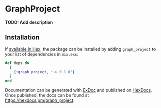 # GraphProject

**TODO: Add description**

## Installation

If [available in Hex](https://hex.pm/docs/publish), the package can be installed
by adding `graph_project` to your list of dependencies in `mix.exs`:

```elixir
def deps do
  [
    {:graph_project, "~> 0.1.0"}
  ]
end
```

Documentation can be generated with [ExDoc](https://github.com/elixir-lang/ex_doc)
and published on [HexDocs](https://hexdocs.pm). Once published, the docs can
be found at <https://hexdocs.pm/graph_project>.

